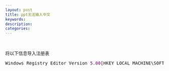 ```yaml
---
layout: post
title: ppt无法输入中文
keywords:
description:
categories:
---
```

<p>&nbsp;</p>
<p>将以下信息导入注册表</p>
<div class="cnblogs_code">
<pre>Windows Registry Editor Version <span style="color: #800080;">5.00</span>[HKEY_LOCAL_MACHINE\SOFTWARE\Microsoft\CTF\TIP\{5621CC0F-3ABF-428b-BDF0-D8544FD3ED75}\LanguageProfile\<span style="color: #800080;">0x00000804</span>\{F3BA9077-6C7E-11D4-97FA-0080C882687E}]<span style="color: #800000;">"</span><span style="color: #800000;">Enable</span><span style="color: #800000;">"</span>=dword:<span style="color: #800080;">00000001</span></pre>
</div>
<p>&nbsp;</p>
    
